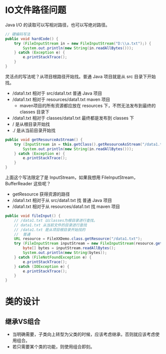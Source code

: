# IO文件路径问题

Java I/O 的读取可以写相对路径，也可以写绝对路径。

```java
// 硬编码写法
public void hardCode() {
    try (FileInputStream in = new FileInputStream("D:\\a.txt");) {
        System.out.println(new String(in.readAllBytes()));
    } catch (Exception e) {
        e.printStackTrace();
    }
}
```

灵活点的写法呢？从项目根路径开始找。普通 Java 项目就是从 src 目录下开始找。

- /data1.txt 相对于 src/data1.txt    普通 Java 项目
- /data1.txt 相对于 resources/data1.txt  maven 项目
  - maven项目的所有资源都应放在 resources 下，不然无法发布到最终的 classes 目录下
- /data1.txt 相对于 classes/data1.txt  最终都是发布到 classes 下
- / 是从根目录开始找
- ./ 是从当前目录开始找

```java
public void getResourceAsStream() {
    try (InputStream in = this.getClass().getResourceAsStream("/data1.txt")) {
        System.out.println(new String(in.readAllBytes()));
    } catch (Exception e) {
        e.printStackTrace();
    }
}
```

上面这个写法限定了是 InputStream，如果我想用 FileInputStream， BufferReader 这些呢？

- getResource 获得资源的路径
- /data1.txt 相对于从 src/data1.txt 找    普通 Java 项目
- /data1.txt 相对于从 resources/data1.txt 找  maven 项目

```java
public void fileInput() {
    // /data1.txt 以classes为根目录进行查找。
    // data1.txt 从当前文件的目录进行查找
    // /data1.txt 是从项目根目录开始找的
    //  普通
    URL resource = FileXXDemo.class.getResource("/data1.txt");
    try (FileInputStream inputStream = new FileInputStream(resource.getPath());) {
        byte[] bytes = inputStream.readAllBytes();
        System.out.println(new String(bytes));
    } catch (FileNotFoundException e) {
        e.printStackTrace();
    } catch (IOException e) {
        e.printStackTrace();
    }
}
```

# 类的设计

## 继承VS组合

- 当明确需要，子类向上转型为父类的时候，应该考虑继承，否则就应该考虑使用组合。
- 若只需要某个类的功能，则使用组合即刻。

